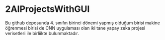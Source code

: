 # 2AIProjectsWithGUI
Bu github deposunda 4. sınıfın birinci dönemi yapmış olduğum birisi makine öğrenmesi birisi de CNN uygulaması olan iki tane yapay zeka projesi verisetleri ile birliikte bulunmaktadır.
